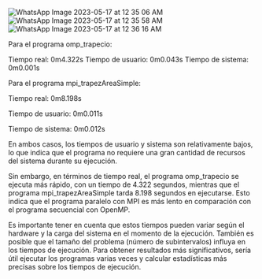 ![WhatsApp Image 2023-05-17 at 12 35 06 AM](https://github.com/SC3UIS/IntroPP2182032/assets/46767951/dbcb4031-7052-44e3-bdb2-412885d9a602)
![WhatsApp Image 2023-05-17 at 12 35 58 AM](https://github.com/SC3UIS/IntroPP2182032/assets/46767951/88e95dc5-f4da-4ff5-b6b1-c61a5a4279c3)
![WhatsApp Image 2023-05-17 at 12 36 16 AM](https://github.com/SC3UIS/IntroPP2182032/assets/46767951/598c0d19-8c2b-4487-99ef-c53b312805dc)


Para el programa omp_trapecio:

Tiempo real: 0m4.322s
Tiempo de usuario: 0m0.043s
Tiempo de sistema: 0m0.001s

Para el programa mpi_trapezAreaSimple:

Tiempo real: 0m8.198s

Tiempo de usuario: 0m0.011s

Tiempo de sistema: 0m0.012s

En ambos casos, los tiempos de usuario y sistema son relativamente bajos, lo que indica que el programa no requiere una gran cantidad de recursos del sistema durante su ejecución.

Sin embargo, en términos de tiempo real, el programa omp_trapecio se ejecuta más rápido, con un tiempo de 4.322 segundos, mientras que el programa mpi_trapezAreaSimple tarda 8.198 segundos en ejecutarse. Esto indica que el programa paralelo con MPI es más lento en comparación con el programa secuencial con OpenMP.

Es importante tener en cuenta que estos tiempos pueden variar según el hardware y la carga del sistema en el momento de la ejecución. También es posible que el tamaño del problema (número de subintervalos) influya en los tiempos de ejecución. Para obtener resultados más significativos, sería útil ejecutar los programas varias veces y calcular estadísticas más precisas sobre los tiempos de ejecución.
